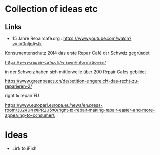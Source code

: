 # Collection of ideas etc

## Links

* 15 Jahre Repaircafe.org : https://www.youtube.com/watch?v=hV0nljoAyJk

Konsumentenschutz 2014 das erste Repair Café der Schweiz gegründet

https://www.repair-cafe.ch/wissen/informationen/

in der Schweiz haben sich mittlerweile über 200 Repair Cafés gebildet

https://www.greenpeace.ch/de/petition-eingereicht-das-recht-zu-reparieren-2/
  
right to repair EU

https://www.europarl.europa.eu/news/en/press-room/20240419IPR20590/right-to-repair-making-repair-easier-and-more-appealing-to-consumers



# Ideas

* Link to iFixIt


